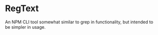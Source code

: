 # RegText
An NPM CLI tool somewhat similar to grep in functionality, but intended to be simpler in usage.
